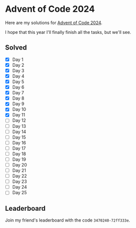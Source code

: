 # Advent of Code 2024

Here are my solutions for [Advent of Code 2024](https://adventofcode.com/2024).

I hope that this year I'll finally finish all the tasks, but we'll see.

## Solved

- [x] Day 1
- [x] Day 2
- [x] Day 3
- [x] Day 4
- [x] Day 5
- [x] Day 6
- [x] Day 7
- [x] Day 8
- [x] Day 9
- [x] Day 10
- [x] Day 11
- [ ] Day 12
- [ ] Day 13
- [ ] Day 14
- [ ] Day 15
- [ ] Day 16
- [ ] Day 17
- [ ] Day 18
- [ ] Day 19
- [ ] Day 20
- [ ] Day 21
- [ ] Day 22
- [ ] Day 23
- [ ] Day 24
- [ ] Day 25

## Leaderboard

Join my friend's leaderboard with the code `3470240-72ff333e`.

